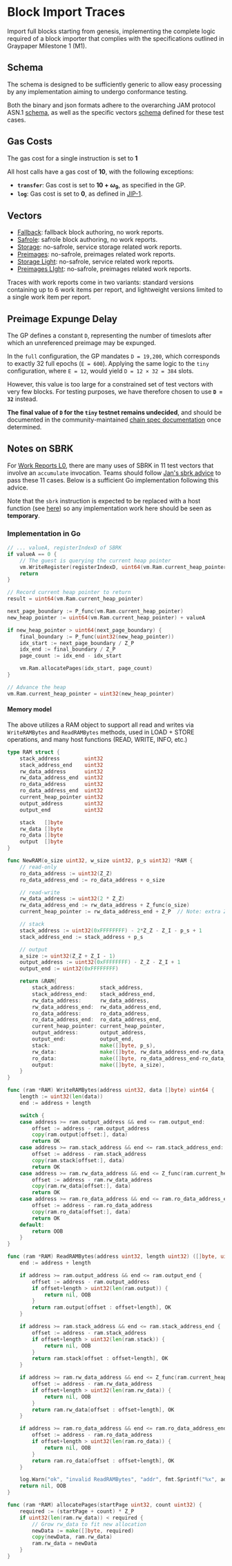 # Block Import Traces

Import full blocks starting from genesis, implementing the complete logic
required of a block importer that complies with the specifications outlined
in Graypaper Milestone 1 (M1).

## Schema

The schema is designed to be sufficiently generic to allow easy processing by
any implementation aiming to undergo conformance testing.

Both the binary and json formats adhere to the overarching JAM protocol ASN.1
[schema](../jam-types-asn/jam-types.asn), as well as the specific vectors
[schema](./schema.asn) defined for these test cases.

## Gas Costs

The gas cost for a single instruction is set to **$1$**

All host calls have a gas cost of **$10$**, with the following exceptions:
- **`transfer`**: Gas cost is set to **$10 + \omega_9$**, as specified in the GP.
- **`log`**: Gas cost is set to **0**, as defined in [JIP-1](https://hackmd.io/@polkadot/jip1).

## Vectors

- [Fallback](./fallback): fallback block authoring, no work reports.
- [Safrole](./safrole): safrole block authoring, no work reports.
- [Storage](./storage): no-safrole, service storage related work reports.
- [Preimages](./preimages): no-safrole, preimages related work reports.
- [Storage Light](./storage_light): no-safrole, service related work reports.
- [Preimages LIght](./preimages_light): no-safrole, preimages related work reports.

Traces with work reports come in two variants: standard versions containing up
to 6 work items per report, and lightweight versions limited to a single work
item per report.

## Preimage Expunge Delay

The GP defines a constant `D`, representing the number of timeslots after which
an unreferenced preimage may be expunged.

In the `full` configuration, the GP mandates `D = 19,200`, which corresponds to
exactly 32 full epochs (`E = 600`). Applying the same logic to the `tiny`
configuration, where `E = 12`, would yield `D = 12 × 32 = 384` slots.

However, this value is too large for a constrained set of test vectors with very
few blocks. For testing purposes, we have therefore chosen to use **`D = 32`**
instead.

**The final value of `D` for the `tiny` testnet remains undecided**,
and should be documented in the community-maintained
[chain spec documentation](https://docs.jamcha.in/basics/chain-spec/tiny) once determined.

## Notes on SBRK 

For [Work Reports L0](./reports-l0), there are many uses of SBRK in 11 test
vectors that involve an `accumulate` invocation.
Teams should follow [Jan's sbrk advice](https://paritytech.github.io/matrix-archiver/archive/_21ddsEwXlCWnreEGuqXZ_3Apolkadot.io/index.html#$_RkIlMDNZrROw_6WDXpbllO2VSbjY1FNTIfDjVZhhdw)
to pass these 11 cases. Below is a sufficient Go implementation following this advice.

Note that the `sbrk` instruction is expected to be replaced with a host function
(see [here](https://paritytech.github.io/matrix-archiver/archive/_21ddsEwXlCWnreEGuqXZ_3Apolkadot.io/index.html#$JU2fAJu00hr9dA0Yta2nmFhErxNHT5f_hXn2PZyckjg))
so any implementation work here should be seen as **temporary**.

### Implementation in Go

```go
// ... valueA, registerIndexD of SBRK 
if valueA == 0 {
    // The guest is querying the current heap pointer
    vm.WriteRegister(registerIndexD, uint64(vm.Ram.current_heap_pointer))
    return
}

// Record current heap pointer to return
result = uint64(vm.Ram.current_heap_pointer)

next_page_boundary := P_func(vm.Ram.current_heap_pointer)
new_heap_pointer := uint64(vm.Ram.current_heap_pointer) + valueA

if new_heap_pointer > uint64(next_page_boundary) {
    final_boundary := P_func(uint32(new_heap_pointer))
    idx_start := next_page_boundary / Z_P
    idx_end := final_boundary / Z_P
    page_count := idx_end - idx_start

    vm.Ram.allocatePages(idx_start, page_count)
}

// Advance the heap
vm.Ram.current_heap_pointer = uint32(new_heap_pointer)
```

#### Memory model 

The above utilizes a RAM object to support all read and writes via
`WriteRAMBytes` and `ReadRAMBytes` methods, used in LOAD + STORE operations, and
many host functions (READ, WRITE, INFO, etc.)

```go
type RAM struct {
    stack_address        uint32
    stack_address_end    uint32
    rw_data_address      uint32
    rw_data_address_end  uint32
    ro_data_address      uint32
    ro_data_address_end  uint32
    current_heap_pointer uint32
    output_address       uint32
    output_end           uint32

    stack   []byte
    rw_data []byte
    ro_data []byte
    output  []byte
}

func NewRAM(o_size uint32, w_size uint32, p_s uint32) *RAM {
    // read-only
    ro_data_address := uint32(Z_Z)
    ro_data_address_end := ro_data_address + o_size

    // read-write
    rw_data_address := uint32(2 * Z_Z)
    rw_data_address_end := rw_data_address + Z_func(o_size)
    current_heap_pointer := rw_data_address_end + Z_P  // Note: extra Z_P is debatable

    // stack
    stack_address := uint32(0xFFFFFFFF) - 2*Z_Z - Z_I - p_s + 1
    stack_address_end := stack_address + p_s

    // output
    a_size := uint32(Z_Z + Z_I - 1)
    output_address := uint32(0xFFFFFFFF) - Z_Z - Z_I + 1
    output_end := uint32(0xFFFFFFFF)

    return &RAM{
        stack_address:        stack_address,
        stack_address_end:    stack_address_end,
        rw_data_address:      rw_data_address,
        rw_data_address_end:  rw_data_address_end,
        ro_data_address:      ro_data_address,
        ro_data_address_end:  ro_data_address_end,
        current_heap_pointer: current_heap_pointer,
        output_address:       output_address,
        output_end:           output_end,
        stack:                make([]byte, p_s),
        rw_data:              make([]byte, rw_data_address_end-rw_data_address),
        ro_data:              make([]byte, ro_data_address_end-ro_data_address),
        output:               make([]byte, a_size),
    }
}

func (ram *RAM) WriteRAMBytes(address uint32, data []byte) uint64 {
    length := uint32(len(data))
    end := address + length

    switch {
    case address >= ram.output_address && end <= ram.output_end:
        offset := address - ram.output_address
        copy(ram.output[offset:], data)
        return OK
    case address >= ram.stack_address && end <= ram.stack_address_end:
        offset := address - ram.stack_address
        copy(ram.stack[offset:], data)
        return OK
    case address >= ram.rw_data_address && end <= Z_func(ram.current_heap_pointer):
        offset := address - ram.rw_data_address
        copy(ram.rw_data[offset:], data)
        return OK
    case address >= ram.ro_data_address && end <= ram.ro_data_address_end:
        offset := address - ram.ro_data_address
        copy(ram.ro_data[offset:], data)
        return OK
    default:
        return OOB
    }
}

func (ram *RAM) ReadRAMBytes(address uint32, length uint32) ([]byte, uint64) {
    end := address + length

    if address >= ram.output_address && end <= ram.output_end {
        offset := address - ram.output_address
        if offset+length > uint32(len(ram.output)) {
            return nil, OOB
        }
        return ram.output[offset : offset+length], OK
    }

    if address >= ram.stack_address && end <= ram.stack_address_end {
        offset := address - ram.stack_address
        if offset+length > uint32(len(ram.stack)) {
            return nil, OOB
        }
        return ram.stack[offset : offset+length], OK
    }

    if address >= ram.rw_data_address && end <= Z_func(ram.current_heap_pointer) {
        offset := address - ram.rw_data_address
        if offset+length > uint32(len(ram.rw_data)) {
            return nil, OOB
        }
        return ram.rw_data[offset : offset+length], OK
    }

    if address >= ram.ro_data_address && end <= ram.ro_data_address_end {
        offset := address - ram.ro_data_address
        if offset+length > uint32(len(ram.ro_data)) {
            return nil, OOB
        }
        return ram.ro_data[offset : offset+length], OK
    }

    log.Warn("ok", "invalid ReadRAMBytes", "addr", fmt.Sprintf("%x", address), "l", length)
    return nil, OOB
}

func (ram *RAM) allocatePages(startPage uint32, count uint32) {
    required := (startPage + count) * Z_P
    if uint32(len(ram.rw_data)) < required {
        // Grow rw_data to fit new allocation
        newData := make([]byte, required)
        copy(newData, ram.rw_data)
        ram.rw_data = newData
    }
}
```
